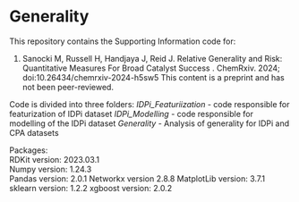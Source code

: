 # Generality

This repository contains the Supporting Information code for:
1. Sanocki M, Russell H, Handjaya J, Reid J. Relative Generality and Risk: Quantitative Measures For Broad Catalyst Success . ChemRxiv. 2024; doi:10.26434/chemrxiv-2024-h5sw5 This content is a preprint and has not been peer-reviewed.

Code is divided into three folders: 
*IDPi_Featuriization* - code responsible for featurization of IDPi dataset
*IDPi_Modelling* - code responsible for modelling of the IDPi dataset
*Generality* - Analysis of generality for IDPi and CPA datasets


Packages:\
RDKit version:  2023.03.1 \
Numpy version: 1.24.3 \
Pandas version: 2.0.1
Networkx version 2.8.8
MatplotLib version: 3.7.1
sklearn version: 1.2.2
xgboost version: 2.0.2

